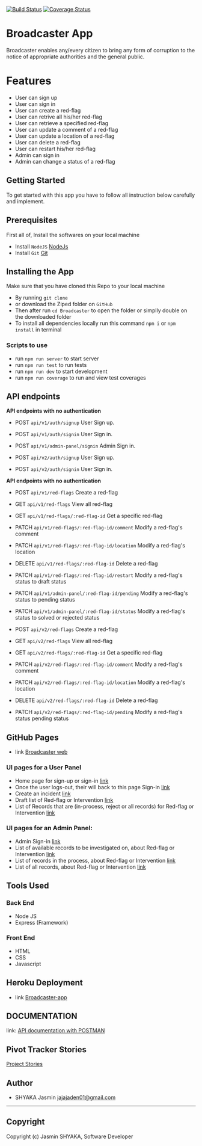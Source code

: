 [![Build Status](https://travis-ci.org/jajajaden01/Broadcaster.svg?branch=develop)](https://travis-ci.org/jajajaden01/Broadcaster)
[![Coverage Status](https://coveralls.io/repos/github/jajajaden01/Broadcaster/badge.svg?branch=develop)](https://coveralls.io/github/jajajaden01/Broadcaster?branch=develop)

# Broadcaster App
Broadcaster enables any/every citizen to bring any form of corruption to the notice of appropriate authorities and the general public.

# Features
- User can sign up
- User can sign in
- User can create a red-flag
- User can retrive all his/her red-flag
- User can retrieve a specified red-flag
- User can update a comment of a red-flag
- User can update a location of a red-flag
- User can delete a red-flag
- User can restart his/her red-flag
- Admin can sign in
- Admin can change a status of a red-flag

## Getting Started
To get started with this app you have to follow all instruction below carefully and implement.

## Prerequisites
First all of, Install the softwares on your local machine
- Install `NodeJS` [NodeJs](https://nodejs.org/en/download/)
- Install `Git` [Git](https://git-scm.com/)

## Installing the App
Make sure that you have cloned this Repo to your local machine
- By running `git clone`
- or download the Ziped folder on `GitHub`
- Then after run `cd Broadcaster` to open the folder or simplly double on the downloaded folder
- To install all dependencies locally run this command `npm i` or `npm install` in terminal

### Scripts to use
- run `npm run server` to start server
- run `npm run test` to run tests
- run `npm run dev` to start development
- run `npm run coverage` to run and view test coverages

## API endpoints

**API endpoints with no authentication**
- POST `api/v1/auth/signup` User Sign up.
- POST `api/v1/auth/signin` User Sign in.
- POST `api/v1/admin-panel/signin` Admin Sign in.


- POST `api/v2/auth/signup` User Sign up.
- POST `api/v2/auth/signin` User Sign in.

**API endpoints with no authentication**
- POST `api/v1/red-flags` Create a red-flag
- GET `api/v1/red-flags` View all red-flag
- GET `api/v1/red-flags/:red-flag-id` Get a specific red-flag
- PATCH `api/v1/red-flags/:red-flag-id/comment` Modify a red-flag's comment
- PATCH `api/v1/red-flags/:red-flag-id/location` Modify a red-flag's location
- DELETE `api/v1/red-flags/:red-flag-id` Delete a red-flag
- PATCH `api/v1/red-flags/:red-flag-id/restart` Modify a red-flag's status to draft status
- PATCH `api/v1/admin-panel/:red-flag-id/pending` Modify a red-flag's status to pending status
- PATCH `api/v1/admin-panel/:red-flag-id/status` Modify a red-flag's status to solved or rejected status


- POST `api/v2/red-flags` Create a red-flag
- GET `api/v2/red-flags` View all red-flag
- GET `api/v2/red-flags/:red-flag-id` Get a specific red-flag
- PATCH `api/v2/red-flags/:red-flag-id/comment` Modify a red-flag's comment
- PATCH `api/v2/red-flags/:red-flag-id/location` Modify a red-flag's location
- DELETE `api/v2/red-flags/:red-flag-id` Delete a red-flag
- PATCH `api/v2/red-flags/:red-flag-id/pending` Modify a red-flag's status pending status

## GitHub Pages
- link [Broadcaster web](https://jajajaden01.github.io/Broadcaster/UI/pages/)

### UI pages for a User Panel
- Home page for sign-up or sign-in [link](https://jajajaden01.github.io/Broadcaster/UI/pages/)
- Once the user logs-out, their will back to this page Sign-in [link](https://jajajaden01.github.io/Broadcaster/UI/pages/user-sing-in.html)
- Create an incident [link](https://jajajaden01.github.io/Broadcaster/UI/pages/user-create-incident.html)
- Draft list of Red-flag or Intervention [link](https://jajajaden01.github.io/Broadcaster/UI/pages/user-draft-records-list.html)
- List of Records that are (in-process, reject or all records) for Red-flag or Intervention [link](https://jajajaden01.github.io/Broadcaster/UI/pages/user-all-records-list.html)

### UI pages for an Admin Panel:
- Admin Sign-in [link](https://jajajaden01.github.io/Broadcaster/UI/pages/admin-sing-in.html)
- List of available records to be investigated on, about Red-flag or Intervention [link](https://jajajaden01.github.io/Broadcaster/UI/pages/admin-available-recodrs-list.html)
- List of records in the process, about Red-flag or Intervention [link](https://jajajaden01.github.io/Broadcaster/UI/pages/admin-inprocess-records-list.html)
- List of all records, about Red-flag or Intervention [link](https://jajajaden01.github.io/Broadcaster/UI/pages/admin-all-records-list.html)

## Tools Used

### Back End
* Node JS
* Express (Framework)

### Front End
* HTML
* CSS
* Javascript

## Heroku Deployment
- link [Broadcaster-app](https://broadcasterapp.herokuapp.com/)

## DOCUMENTATION
  link: [API documentation with POSTMAN](https://documenter.getpostman.com/preview/8081802-bccb65ab-4a0a-4d9e-a6c2-6aa80f576641?versionTag=latest&apiName=CURRENT&version=latest&top-bar=ffffff&right-sidebar=303030&highlight=ef5b25)

## Pivot Tracker Stories
[Project Stories](https://www.pivotaltracker.com/n/projects/2411865)

## Author
- SHYAKA Jasmin <jajajaden01@gmail.com>
---

## Copyright
Copyright (c) Jasmin SHYAKA, Software Developer
